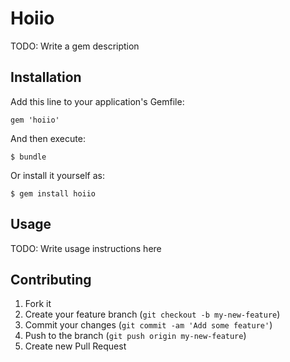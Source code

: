 # Hoiio

TODO: Write a gem description

## Installation

Add this line to your application's Gemfile:

    gem 'hoiio'

And then execute:

    $ bundle

Or install it yourself as:

    $ gem install hoiio

## Usage

TODO: Write usage instructions here

## Contributing

1. Fork it
2. Create your feature branch (`git checkout -b my-new-feature`)
3. Commit your changes (`git commit -am 'Add some feature'`)
4. Push to the branch (`git push origin my-new-feature`)
5. Create new Pull Request
